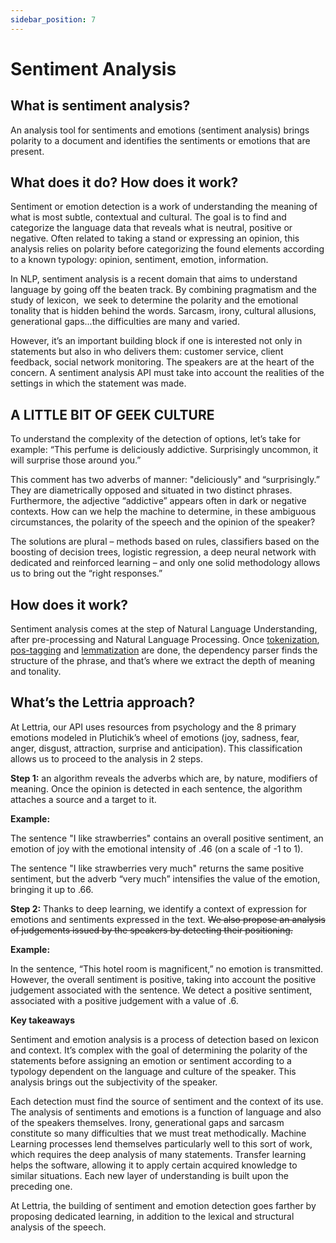 ```yaml
---
sidebar_position: 7
---
```


# Sentiment Analysis

## What is sentiment analysis?

An analysis tool for sentiments and emotions (sentiment analysis) brings polarity to a document and identifies the sentiments or emotions that are present.

## What does it do? How does it work?

Sentiment or emotion detection is a work of understanding the meaning of what is most subtle, contextual and cultural. The goal is to find and categorize the language data that reveals what is neutral, positive or negative. Often related to taking a stand or expressing an opinion, this analysis relies on polarity before categorizing the found elements according to a known typology: opinion, sentiment, emotion, information.

In NLP, sentiment analysis is a recent domain that aims to understand language by going off the beaten track. By combining pragmatism and the study of lexicon,  we seek to determine the polarity and the emotional tonality that is hidden behind the words. Sarcasm, irony, cultural allusions, generational gaps...the difficulties are many and varied.

However, it’s an important building block if one is interested not only in statements but also in who delivers them: customer service, client feedback, social network monitoring. The speakers are at the heart of the concern. A sentiment analysis API must take into account the realities of the settings in which the statement was made.

## A LITTLE BIT OF GEEK CULTURE

To understand the complexity of the detection of options, let’s take for example: “This perfume is deliciously addictive. Surprisingly uncommon, it will surprise those around you.”

This comment has two adverbs of manner: "deliciously" and “surprisingly.” They are diametrically opposed and situated in two distinct phrases. Furthermore, the adjective “addictive” appears often in dark or negative contexts. How can we help the machine to determine, in these ambiguous circumstances, the polarity of the speech and the opinion of the speaker?

The solutions are plural – methods based on rules, classifiers based on the boosting of decision trees, logistic regression, a deep neural network with dedicated and reinforced learning – and only one solid methodology allows us to bring out the “right responses.”

## How does it work? 

Sentiment analysis comes at the step of Natural Language Understanding, after pre-processing and Natural Language Processing. Once [tokenization](https://lettria.com/fr/dev/toolsheets/tokenizer), [pos-tagging](https://lettria.com/fr/dev/toolsheets/postag) and [lemmatization](https://lettria.com/fr/dev/toolsheets/lemmatizer) are done, the dependency parser finds the structure of the phrase, and that’s where we extract the depth of meaning and tonality.

## What’s the Lettria approach?

At Lettria, our API uses resources from psychology and the 8 primary emotions modeled in Plutichik’s wheel of emotions (joy, sadness, fear, anger, disgust, attraction, surprise and anticipation). This classification allows us to proceed to the analysis in 2 steps.

**Step 1:** an algorithm reveals the adverbs which are, by nature, modifiers of meaning. Once the opinion is detected in each sentence, the algorithm attaches a source and a target to it.

**Example:**

The sentence "I like strawberries" contains an overall positive sentiment, an emotion of joy with the emotional intensity of .46 (on a scale of -1 to 1).

The sentence "I like strawberries very much" returns the same positive sentiment, but the adverb “very much” intensifies the value of the emotion, bringing it up to .66.

**Step 2:** Thanks to deep learning, we identify a context of expression for emotions and sentiments expressed in the text. ~~We also propose an analysis of judgements issued by the speakers by detecting their positioning.~~

**Example:**

In the sentence, “This hotel room is magnificent,” no emotion is transmitted. However, the overall sentiment is positive, taking into account the positive judgement associated with the sentence. We detect a positive sentiment, associated with a positive judgement with a value of .6.

**Key takeaways**

Sentiment and emotion analysis is a process of detection based on lexicon and context. It’s complex with the goal of determining the polarity of the statements before assigning an emotion or sentiment according to a typology dependent on the language and culture of the speaker. This analysis brings out the subjectivity of the speaker.

Each detection must find the source of sentiment and the context of its use. The analysis of sentiments and emotions is a function of language and also of the speakers themselves. Irony, generational gaps and sarcasm constitute so many difficulties that we must treat methodically. Machine Learning processes lend themselves particularly well to this sort of work, which requires the deep analysis of many statements. Transfer learning helps the software, allowing it to apply certain acquired knowledge to similar situations. Each new layer of understanding is built upon the preceding one.

At Lettria, the building of sentiment and emotion detection goes farther by proposing dedicated learning, in addition to the lexical and structural analysis of the speech.